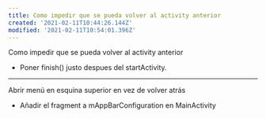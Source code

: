 ```yaml
---
title: Como impedir que se pueda volver al activity anterior
created: '2021-02-11T10:44:26.144Z'
modified: '2021-02-11T10:54:01.396Z'
---
```


Como impedir que se pueda volver al activity anterior

- Poner finish() justo despues del startActivity.

---

Abrir menú en esquina superior en vez de volver atrás

- Añadir el fragment a mAppBarConfiguration en MainActivity
